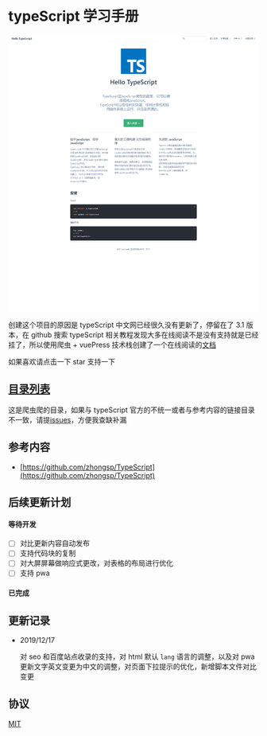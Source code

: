 # typeScript 学习手册

![demo](/public/imgage/hean.png)

创建这个项目的原因是 typeScript 中文网已经很久没有更新了，停留在了 3.1 版本，在 github 搜索 typeScript 相关教程发现大多在线阅读不是没有支持就是已经挂了，所以使用爬虫 + vuePress 技术栈创建了一个在线阅读的[文档](https://bosens-china.github.io/Typescript-manual/dist)

如果喜欢请点击一下 star 支持一下

## [目录列表](/dir.md)

这是爬虫爬的目录，如果与 typeScript 官方的不统一或者与参考内容的链接目录不一致，请提[issues](https://github.com/bosens-China/Typescript-manual/issues)，方便我查缺补漏

## 参考内容

- [https://github.com/zhongsp/TypeScript](https://github.com/zhongsp/TypeScript)

## 后续更新计划

#### 等待开发

- [ ] 对比更新内容自动发布
- [ ] 支持代码块的复制
- [ ] 对大屏屏幕做响应式更改，对表格的布局进行优化
- [ ] 支持 pwa

#### 已完成


## 更新记录

- 2019/12/17

  对 seo 和百度站点收录的支持，对 html 默认 `lang` 语言的调整，以及对 pwa 更新文字英文变更为中文的调整，对页面下拉提示的优化，新增脚本文件对比变更

## 协议

[MIT](/License)
